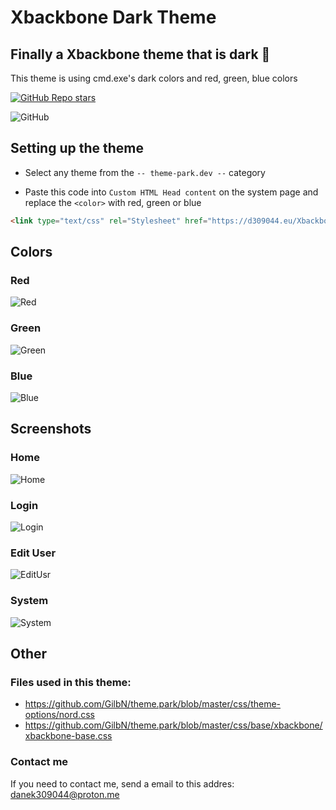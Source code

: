 # Xbackbone Dark Theme
## Finally a Xbackbone theme that is dark 👀
This theme is using cmd.exe's dark colors and red, green, blue colors

[![GitHub Repo stars](https://img.shields.io/github/stars/danek309044/Xbackbone-DarkTheme?style=for-the-badge)](https://img.shields.io/github/stars/danek309044/xbackbone-darktheme?style=for-the-badge)

![GitHub](https://img.shields.io/github/license/danek309044/Xbackbone-DarkTheme?style=for-the-badge)


## Setting up the theme
* Select any theme from the `-- theme-park.dev --` category

* Paste this code into `Custom HTML Head content` on the system page and replace the `<color>` with red, green or blue 
```html
<link type="text/css" rel="Stylesheet" href="https://d309044.eu/Xbackbone-DarkTheme/themes/<color>-theme.css"/>
```

## Colors
### Red
![Red](https://files.d309044.eu/Yimi1/lIsUxeRi64.png/raw)
### Green
![Green](https://files.d309044.eu/Yimi1/cImeqAvO30.png/raw)
### Blue
![Blue](https://files.d309044.eu/Yimi1/XOmoSibu93.png/raw)

## Screenshots
### Home
![Home](https://files.d309044.eu/Yimi1/KOsEPaLo16.png/raw)

### Login
![Login](https://files.d309044.eu/Yimi1/XUtISejo30.png/raw)

### Edit User
![EditUsr](https://files.d309044.eu/Yimi1/wuteFOFU19.png/raw)

### System
![System](https://files.d309044.eu/Yimi1/QozoHiVi90.png/raw)


## Other
### Files used in this theme:
* https://github.com/GilbN/theme.park/blob/master/css/theme-options/nord.css
* https://github.com/GilbN/theme.park/blob/master/css/base/xbackbone/xbackbone-base.css
### Contact me
If you need to contact me, send a email to this addres: danek309044@proton.me
